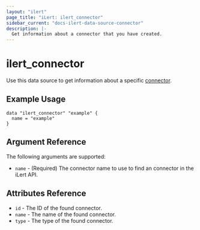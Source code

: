 ```yaml
---
layout: "ilert"
page_title: "iLert: ilert_connector"
sidebar_current: "docs-ilert-data-source-connector"
description: |-
  Get information about a connector that you have created.
---
```


# ilert_connector

Use this data source to get information about a specific [connector][1].

## Example Usage

```hcl
data "ilert_connector" "example" {
  name = "example"
}
```

## Argument Reference

The following arguments are supported:

- `name` - (Required) The connector name to use to find an connector in the iLert API.

## Attributes Reference

- `id` - The ID of the found connector.
- `name` - The name of the found connector.
- `type` - The type of the found connector.

[1]: https://api.ilert.com/api-docs/#tag/Connectors
